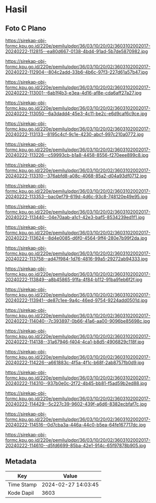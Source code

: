 # Hasil

## Foto C Plano

https://sirekap-obj-formc.kpu.go.id/220e/pemilu/pdpr/36/03/10/20/02/3603102002017-20240222-112815--ea80d667-0138-4bd4-91ad-5b7de5870982.jpg

https://sirekap-obj-formc.kpu.go.id/220e/pemilu/pdpr/36/03/10/20/02/3603102002017-20240222-112904--804c2add-33b6-4b6c-97f3-227d61a57b47.jpg

https://sirekap-obj-formc.kpu.go.id/220e/pemilu/pdpr/36/03/10/20/02/3603102002017-20240222-113001--6ab1f4b3-e3ea-4d16-af8e-cda6aff27a27.jpg

https://sirekap-obj-formc.kpu.go.id/220e/pemilu/pdpr/36/03/10/20/02/3603102002017-20240222-113050--6a3dadd4-45e3-4c11-be2c-e6d9caf6c9ce.jpg

https://sirekap-obj-formc.kpu.go.id/220e/pemilu/pdpr/36/03/10/20/02/3603102002017-20240222-113133--8195c4cf-9c1e-4230-abcf-997c210a0772.jpg

https://sirekap-obj-formc.kpu.go.id/220e/pemilu/pdpr/36/03/10/20/02/3603102002017-20240222-113226--c59993cb-b1a8-4458-8556-f270eee899c8.jpg

https://sirekap-obj-formc.kpu.go.id/220e/pemilu/pdpr/36/03/10/20/02/3603102002017-20240222-113310--376abfd8-a08c-4068-85a2-d04a93df0712.jpg

https://sirekap-obj-formc.kpu.go.id/220e/pemilu/pdpr/36/03/10/20/02/3603102002017-20240222-113353--bac0ef79-619d-4d6c-93c8-748120e49e95.jpg

https://sirekap-obj-formc.kpu.go.id/220e/pemilu/pdpr/36/03/10/20/02/3603102002017-20240222-113440--04e70aab-a1c1-42e3-baf5-8534239ed1f1.jpg

https://sirekap-obj-formc.kpu.go.id/220e/pemilu/pdpr/36/03/10/20/02/3603102002017-20240222-113624--8d4e0085-d6f0-4564-9ff4-280e7b99f2da.jpg

https://sirekap-obj-formc.kpu.go.id/220e/pemilu/pdpr/36/03/10/20/02/3603102002017-20240222-113758--ad47f984-1d76-4816-99a5-29272ab94333.jpg

https://sirekap-obj-formc.kpu.go.id/220e/pemilu/pdpr/36/03/10/20/02/3603102002017-20240222-113849--a8b45865-91fa-4f84-b112-91ba91eb6f2f.jpg

https://sirekap-obj-formc.kpu.go.id/220e/pemilu/pdpr/36/03/10/20/02/3603102002017-20240222-113941--de87c1ee-9a4c-46ed-9754-9224add0501d.jpg

https://sirekap-obj-formc.kpu.go.id/220e/pemilu/pdpr/36/03/10/20/02/3603102002017-20240222-114040--7c393897-0b66-41a6-aa00-9096be85698c.jpg

https://sirekap-obj-formc.kpu.go.id/220e/pemilu/pdpr/36/03/10/20/02/3603102002017-20240222-114138--31a67946-f404-4ca1-b8d5-4906829c118f.jpg

https://sirekap-obj-formc.kpu.go.id/220e/pemilu/pdpr/36/03/10/20/02/3603102002017-20240222-114226--a661883c-4f5a-4f1c-b68f-2ab8757fb0d9.jpg

https://sirekap-obj-formc.kpu.go.id/220e/pemilu/pdpr/36/03/10/20/02/3603102002017-20240222-114310--937b0e0c-2f72-4b45-bb81-f5ad59b2ed88.jpg

https://sirekap-obj-formc.kpu.go.id/220e/pemilu/pdpr/36/03/10/20/02/3603102002017-20240222-114429--5c227c39-9602-439f-a6d6-8382ecbfaf7c.jpg

https://sirekap-obj-formc.kpu.go.id/220e/pemilu/pdpr/36/03/10/20/02/3603102002017-20240222-114516--0d7cba3a-446a-44c0-b5ea-64fe167717dc.jpg

https://sirekap-obj-formc.kpu.go.id/220e/pemilu/pdpr/36/03/10/20/02/3603102002017-20240222-114610--d5fd6699-85ba-42e1-914c-65f97878b905.jpg


## Metadata

| Key        | Value               |
| ---------- | ------------------- |
| Time Stamp | 2024-02-27 14:03:45 |
| Kode Dapil | 3603                |



